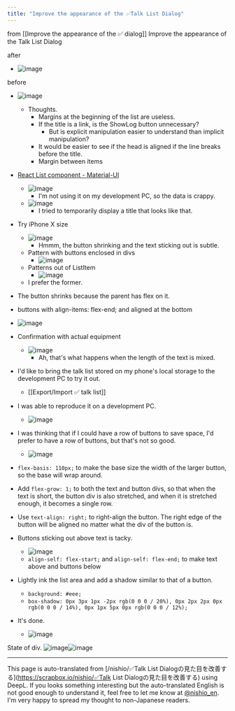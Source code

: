 ```yaml
---
title: "Improve the appearance of the ✅Talk List Dialog"
---
```


from  [[Improve the appearance of the ✅ dialog]]
Improve the appearance of the Talk List Dialog

after
- ![image](https://gyazo.com/de44ba66120e18f25139076911555b8e/thumb/1000)

before
- ![image](https://gyazo.com/6047f8b775caaac14548d4269dbbd426/thumb/1000)
    - Thoughts.
        - Margins at the beginning of the list are useless.
        - If the title is a link, is the ShowLog button unnecessary?
            - But is explicit manipulation easier to understand than implicit manipulation?
        - It would be easier to see if the head is aligned if the line breaks before the title.
        - Margin between items
- [React List component - Material-UI](https://material-ui.com/components/lists/)
    - ![image](https://gyazo.com/03b898f38898492d41187a402811254e/thumb/1000)
        - I'm not using it on my development PC, so the data is crappy.
    - ![image](https://gyazo.com/e75003e48602dd888f884998222b72ce/thumb/1000)
        - I tried to temporarily display a title that looks like that.
- Try iPhone X size
    - ![image](https://gyazo.com/7a9ed73db37187fa97135422b7c8468f/thumb/1000)
        - Hmmm, the button shrinking and the text sticking out is subtle.
    - Pattern with buttons enclosed in divs
        - ![image](https://gyazo.com/1d2e04258b1debdabaf7600c787dad62/thumb/1000)
    - Patterns out of ListItem
        - ![image](https://gyazo.com/7ef8149fcd704898eb5abafb14994b6a/thumb/1000)
    - I prefer the former.
- The button shrinks because the parent has flex on it.
- buttons with align-items: flex-end; and aligned at the bottom
- ![image](https://gyazo.com/ae01e39e383ecb4621a638308abf68e2/thumb/1000)

- Confirmation with actual equipment
    - ![image](https://gyazo.com/0771827811547cdaf231128ea8e29856/thumb/1000)
        - Ah, that's what happens when the length of the text is mixed.
- I'd like to bring the talk list stored on my phone's local storage to the development PC to try it out.
    - [[Export/Import ✅ talk list]]
- I was able to reproduce it on a development PC.
    - ![image](https://gyazo.com/3f100bfa6f94e76c94c4a94872e931c2/thumb/1000)
- I was thinking that if I could have a row of buttons to save space, I'd prefer to have a row of buttons, but that's not so good.
    - ![image](https://gyazo.com/9be9d3c4d133665f3631747ba425bbce/thumb/1000)
- `flex-basis: 110px;` to make the base size the width of the larger button, so the base will wrap around.
- Add `flex-grow: 1;` to both the text and button divs, so that when the text is short, the button div is also stretched, and when it is stretched enough, it becomes a single row.
- Use `text-align: right;` to right-align the button. The right edge of the button will be aligned no matter what the div of the button is.
- Buttons sticking out above text is tacky.
    - ![image](https://gyazo.com/6275055b1929fe2c402324a572658b9e/thumb/1000)
    - `align-self: flex-start;` and `align-self: flex-end;` to make text above and buttons below
- Lightly ink the list area and add a shadow similar to that of a button.
    - `background: #eee;`
    - `box-shadow: 0px 3px 1px -2px rgb(0 0 0 / 20%), 0px 2px 2px 0px rgb(0 0 0 / 14%), 0px 1px 5px 0px rgb(0 0 0 / 12%);`
- It's done.
    - ![image](https://gyazo.com/de44ba66120e18f25139076911555b8e/thumb/1000)

State of div.
![image](https://gyazo.com/af8183485a244dd14a681f7903fca9b2/thumb/1000)![image](https://gyazo.com/ff97de0ed8a2b17a144622b1f7179974/thumb/1000)


---
This page is auto-translated from [/nishio/✅Talk List Dialogの見た目を改善する](https://scrapbox.io/nishio/✅Talk List Dialogの見た目を改善する) using DeepL. If you looks something interesting but the auto-translated English is not good enough to understand it, feel free to let me know at [@nishio_en](https://twitter.com/nishio_en). I'm very happy to spread my thought to non-Japanese readers.